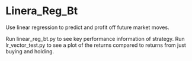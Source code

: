 # Linera_Reg_Bt
Use linear regression to predict and profit off future market moves.

Run linear_reg_bt.py to see key performance information of strategy.
Run lr_vector_test.py to see a plot of the returns compared to returns from just buying and holding.
